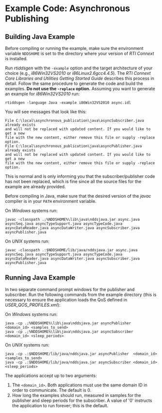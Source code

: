 # Example Code: Asynchronous Publishing

## Building Java Example
Before compiling or running the example, make sure the environment variable
`NDDSHOME` is set to the directory where your version of *RTI Connext* is
installed.

Run *rtiddsgen* with the `-example` option and the target architecture of your
choice (e.g., *i86Win32VS2010* or *i86Linux2.6gcc4.4.5*). The *RTI Connext Core
Libraries and Utilities Getting Started Guide* describes this process in detail.
Follow the same procedure to generate the code and build the examples. **Do not
use the `-replace` option.** Assuming you want to generate an example for
*i86Win32VS2010* run:
```
rtiddsgen -language Java -example i86Win32VS2010 async.idl
```

You will see messages that look like this:
```
File C:\local\asynchronous_publication\java\asyncSubscriber.java already exists
and will not be replaced with updated content. If you would like to get a new
file with the new content, either remove this file or supply -replace option.
File C:\local\asynchronous_publication\java\asyncPublisher.java already exists
and will not be replaced with updated content. If you would like to get a new
file with the new content, either remove this file or supply -replace option.
```

This is normal and is only informing you that the subscriber/publisher code has
not been replaced, which is fine since all the source files for the example are
already provided.

Before compiling in Java, make sure that the desired version of the *javac*
compiler is in your `PATH` environment variable.

On *Windows* systems run:
```
javac -classpath .;%NDDSHOME%\lib\java\nddsjava.jar async.java asyncSeq.java asyncTypeSupport.java asyncTypeCode.java asyncDataReader.java asyncDataWriter.java asyncSubscriber.java asyncPublisher.java
```

On *UNIX* systems run:
```
javac -classpath .:$NDDSHOME/lib/java/nddsjava.jar async.java asyncSeq.java asyncTypeSupport.java asyncTypeCode.java asyncDataReader.java asyncDataWriter.java asyncSubscriber.java asyncPublisher.java
```

## Running Java Example
In two separate command prompt windows for the publisher and subscriber.
Run the following commands from the example directory (this is necessary to
ensure the application loads the QoS defined in *USER_QOS_PROFILES.xml*):

On *Windows* systems run:
```
java -cp .;%NDDSHOME%\lib\java\nddsjava.jar asyncPublisher  <domain_id> <samples_to_send>
java -cp .;%NDDSHOME%\lib\java\nddsjava.jar asyncSubscriber <domain_id> <sleep_periods>
```

On *UNIX* systems run:
```
java -cp .:$NDDSHOME/lib/java/nddsjava.jar asyncPublisher  <domain_id> <samples_to_send>
java -cp .:$NDDSHOME/lib/java/nddsjava.jar asyncSubscriber <domain_id> <sleep_periods>
```

The applications accept up to two arguments:

1. The `<domain_id>`. Both applications must use the same domain ID in order
to communicate. The default is 0.
2. How long the examples should run, measured in samples for the publisher
and sleep periods for the subscriber. A value of '0' instructs the
application to run forever; this is the default.
